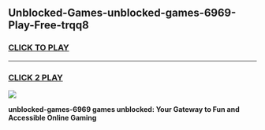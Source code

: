 
## Unblocked-Games-unblocked-games-6969-Play-Free-trqq8
<h3>
<a href="https://premium76.site?title=unblocked-games-6969&ref=23A">CLICK TO PLAY</a></h3>
<hr>

<h3>
<a href="https://premium76.site?title=unblocked-games-6969&ref=23A">CLICK 2 PLAY</a>
  
</h3>

<a href="https://premium76.site?title=unblocked-games-6969&ref=23A"><img src="https://clearcache.store/games.png"></a>


**unblocked-games-6969 games unblocked: Your Gateway to Fun and Accessible Online Gaming**
